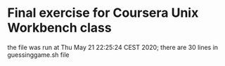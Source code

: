 # Final exercise for Coursera Unix Workbench class
the file was run at  Thu May 21 22:25:24 CEST 2020;
there are 30 lines in guessinggame.sh file
